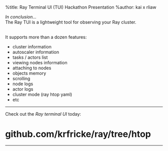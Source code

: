%title: Ray Terminal UI (TUI) Hackathon Presentation
%author: kai x rliaw


*In conclusion...*
<br> 
The Ray TUI is a lightweight tool for observing your Ray cluster.

<br>
It supports more than a dozen features:

* cluster information
* autoscaler information
* tasks / actors list
* viewing nodes information
* attaching to nodes
* objects memory 
* scrolling
* node logs
* actor logs
* cluster mode (ray htop yaml)
* etc

------------------------------------------------

Check out the *Ray terminal UI* today: 

# github.com/krfricke/ray/tree/htop

------------------------------------------------